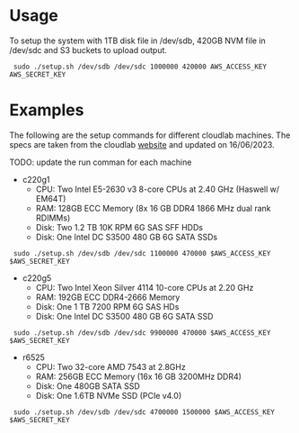 # Usage

To setup the system with 1TB disk file in /dev/sdb, 420GB NVM file in /dev/sdc and S3 buckets to upload output. 

``` sudo ./setup.sh /dev/sdb /dev/sdc 1000000 420000 AWS_ACCESS_KEY AWS_SECRET_KEY```

# Examples 

The following are the setup commands for different cloudlab machines. The specs are taken from the 
cloudlab [website](https://docs.cloudlab.us/hardware.html) and updated on 16/06/2023.

TODO: update the run comman for each machine

- c220g1 
    - CPU: Two Intel E5-2630 v3 8-core CPUs at 2.40 GHz (Haswell w/ EM64T)
    - RAM: 128GB ECC Memory (8x 16 GB DDR4 1866 MHz dual rank RDIMMs)
    - Disk: Two 1.2 TB 10K RPM 6G SAS SFF HDDs
    - Disk: One Intel DC S3500 480 GB 6G SATA SSDs

``` sudo ./setup.sh /dev/sdb /dev/sdc 1100000 470000 $AWS_ACCESS_KEY $AWS_SECRET_KEY```

- c220g5 
    - CPU: Two Intel Xeon Silver 4114 10-core CPUs at 2.20 GHz
    - RAM: 192GB ECC DDR4-2666 Memory
    - Disk: One 1 TB 7200 RPM 6G SAS HDs
    - Disk: One Intel DC S3500 480 GB 6G SATA SSD

``` sudo ./setup.sh /dev/sdb /dev/sdc 9900000 470000 $AWS_ACCESS_KEY $AWS_SECRET_KEY```

- r6525 
    - CPU: Two 32-core AMD 7543 at 2.8GHz
    - RAM: 256GB ECC Memory (16x 16 GB 3200MHz DDR4)
    - Disk: One 480GB SATA SSD
    - Disk: One 1.6TB NVMe SSD (PCIe v4.0)

``` sudo ./setup.sh /dev/sdb /dev/sdc 4700000 1500000 $AWS_ACCESS_KEY $AWS_SECRET_KEY```


